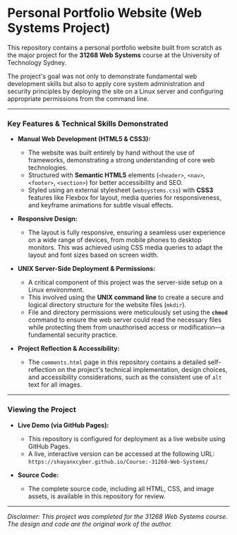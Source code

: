 # Personal Portfolio Website (Web Systems Project)

This repository contains a personal portfolio website built from scratch as the major project for the **31268 Web Systems** course at the University of Technology Sydney.

The project's goal was not only to demonstrate fundamental web development skills but also to apply core system administration and security principles by deploying the site on a Linux server and configuring appropriate permissions from the command line.

---

### Key Features & Technical Skills Demonstrated

*   **Manual Web Development (HTML5 & CSS3):**
    *   The website was built entirely by hand without the use of frameworks, demonstrating a strong understanding of core web technologies.
    *   Structured with **Semantic HTML5** elements (`<header>`, `<nav>`, `<footer>`, `<section>`) for better accessibility and SEO.
    *   Styled using an external stylesheet (`websystems.css`) with **CSS3** features like Flexbox for layout, media queries for responsiveness, and keyframe animations for subtle visual effects.

*   **Responsive Design:**
    *   The layout is fully responsive, ensuring a seamless user experience on a wide range of devices, from mobile phones to desktop monitors. This was achieved using CSS media queries to adapt the layout and font sizes based on screen width.

*   **UNIX Server-Side Deployment & Permissions:**
    *   A critical component of this project was the server-side setup on a Linux environment.
    *   This involved using the **UNIX command line** to create a secure and logical directory structure for the website files (`mkdir`).
    *   File and directory permissions were meticulously set using the **`chmod`** command to ensure the web server could read the necessary files while protecting them from unauthorised access or modification—a fundamental security practice.

*   **Project Reflection & Accessibility:**
    *   The `comments.html` page in this repository contains a detailed self-reflection on the project's technical implementation, design choices, and accessibility considerations, such as the consistent use of `alt` text for all images.

---

### Viewing the Project

*   **Live Demo (via GitHub Pages):**
    *   This repository is configured for deployment as a live website using GitHub Pages.
    *   A live, interactive version can be accessed at the following URL:  
      `https://shayanxcyber.github.io/Course:-31268-Web-Systems/`

*   **Source Code:**
    *   The complete source code, including all HTML, CSS, and image assets, is available in this repository for review.

---

*Disclaimer: This project was completed for the 31268 Web Systems course. The design and code are the original work of the author.*

